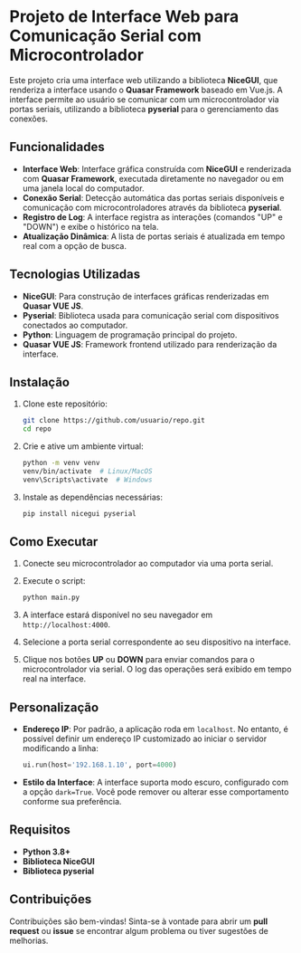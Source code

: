 # Projeto de Interface Web para Comunicação Serial com Microcontrolador

Este projeto cria uma interface web utilizando a biblioteca **NiceGUI**, que renderiza a interface usando o **Quasar Framework** baseado em Vue.js. A interface permite ao usuário se comunicar com um microcontrolador via portas seriais, utilizando a biblioteca **pyserial** para o gerenciamento das conexões. 

## Funcionalidades

- **Interface Web**: Interface gráfica construída com **NiceGUI** e renderizada com **Quasar Framework**, executada diretamente no navegador ou em uma janela local do computador.
- **Conexão Serial**: Detecção automática das portas seriais disponíveis e comunicação com microcontroladores através da biblioteca **pyserial**.
- **Registro de Log**: A interface registra as interações (comandos "UP" e "DOWN") e exibe o histórico na tela.
- **Atualização Dinâmica**: A lista de portas seriais é atualizada em tempo real com a opção de busca.

## Tecnologias Utilizadas

- **NiceGUI**: Para construção de interfaces gráficas renderizadas em **Quasar VUE JS**.
- **Pyserial**: Biblioteca usada para comunicação serial com dispositivos conectados ao computador.
- **Python**: Linguagem de programação principal do projeto.
- **Quasar VUE JS**: Framework frontend utilizado para renderização da interface.

## Instalação

1. Clone este repositório:
   ```bash
   git clone https://github.com/usuario/repo.git
   cd repo
   ```

2. Crie e ative um ambiente virtual:
   ```bash
   python -m venv venv
   venv/bin/activate  # Linux/MacOS
   venv\Scripts\activate  # Windows
   ```

3. Instale as dependências necessárias:
   ```bash
   pip install nicegui pyserial
   ```

## Como Executar

1. Conecte seu microcontrolador ao computador via uma porta serial.

2. Execute o script:
   ```bash
   python main.py
   ```

3. A interface estará disponível no seu navegador em `http://localhost:4000`.

4. Selecione a porta serial correspondente ao seu dispositivo na interface.

5. Clique nos botões **UP** ou **DOWN** para enviar comandos para o microcontrolador via serial. O log das operações será exibido em tempo real na interface.


## Personalização

- **Endereço IP**: Por padrão, a aplicação roda em `localhost`. No entanto, é possível definir um endereço IP customizado ao iniciar o servidor modificando a linha:
  ```python
  ui.run(host='192.168.1.10', port=4000)
  ```

- **Estilo da Interface**: A interface suporta modo escuro, configurado com a opção `dark=True`. Você pode remover ou alterar esse comportamento conforme sua preferência.

## Requisitos

- **Python 3.8+**
- **Biblioteca NiceGUI**
- **Biblioteca pyserial**

## Contribuições

Contribuições são bem-vindas! Sinta-se à vontade para abrir um **pull request** ou **issue** se encontrar algum problema ou tiver sugestões de melhorias.
